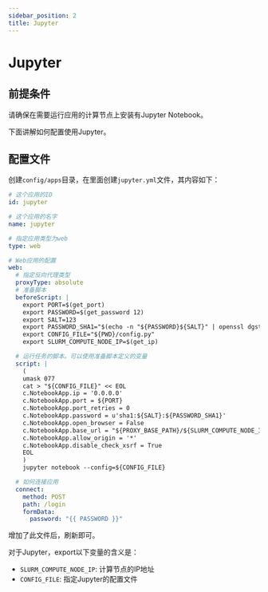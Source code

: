 ```yaml
---
sidebar_position: 2
title: Jupyter
---
```


# Jupyter

## 前提条件

请确保在需要运行应用的计算节点上安装有Jupyter Notebook。

下面讲解如何配置使用Jupyter。

## 配置文件

创建`config/apps`目录，在里面创建`jupyter.yml`文件，其内容如下：

```yaml title="config/apps/jupyter.yml"
# 这个应用的ID
id: jupyter

# 这个应用的名字
name: jupyter

# 指定应用类型为web
type: web

# Web应用的配置
web:
  # 指定反向代理类型
  proxyType: absolute
  # 准备脚本
  beforeScript: |
    export PORT=$(get_port)
    export PASSWORD=$(get_password 12)
    export SALT=123
    export PASSWORD_SHA1="$(echo -n "${PASSWORD}${SALT}" | openssl dgst -sha1 | awk '{print $NF}')"
    export CONFIG_FILE="${PWD}/config.py"
    export SLURM_COMPUTE_NODE_IP=$(get_ip)

  # 运行任务的脚本。可以使用准备脚本定义的变量
  script: |
    (
    umask 077
    cat > "${CONFIG_FILE}" << EOL
    c.NotebookApp.ip = '0.0.0.0'
    c.NotebookApp.port = ${PORT}
    c.NotebookApp.port_retries = 0
    c.NotebookApp.password = u'sha1:${SALT}:${PASSWORD_SHA1}'
    c.NotebookApp.open_browser = False
    c.NotebookApp.base_url = "${PROXY_BASE_PATH}/${SLURM_COMPUTE_NODE_IP}/${PORT}/"
    c.NotebookApp.allow_origin = '*'
    c.NotebookApp.disable_check_xsrf = True
    EOL
    )
    jupyter notebook --config=${CONFIG_FILE}

  # 如何连接应用
  connect:
    method: POST
    path: /login
    formData:
      password: "{{ PASSWORD }}"
```

增加了此文件后，刷新即可。

对于Jupyter，export以下变量的含义是：

- `SLURM_COMPUTE_NODE_IP`: 计算节点的IP地址
- `CONFIG_FILE`: 指定Jupyter的配置文件


